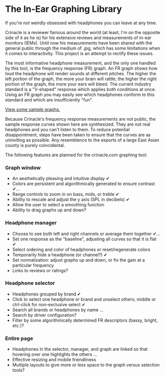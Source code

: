 # The In-Ear Graphing Library

If you're not weirdly obsessed with headphones you can leave at any time.

Crinacle is a reviewer famous around the world (at least, I'm on the
opposite side of it as he is) for his extensive reviews and measurements
of in-ear monitors (IEMs). Until now his measurements have been shared
with the general public through the medium of .jpg, which has some
limitations when it comes to interactivity. This project is an attempt
to rectify these issues.

The most informative headphone measurement, and the only one handled by
this tool, is the frequency response (FR) graph. An FR graph shows how
loud the headphone will render sounds at different pitches. The higher
the left portion of the graph, the more your brain will rattle; the
higher the right portion of the graph, the more your ears will bleed.
The current industry standard is a "V-shaped" response which applies
both conditions at once. Using an FR graph you may easily see which
headphones conform to this standard and which are insufficiently "fun".

[View some sample graphs.](https://mlochbaum.github.io/CrinGraph/graph.html)

Because Crinacle's frequency response measurements are not public, the
sample response curves shown here are synthesized. They are not real
headphones and you can't listen to them. To reduce potential
disappointment, steps have been taken to ensure that the curves are as
uninviting as possible. Any resemblence to the exports of a large East
Asian county is purely coincidental.

The following features are planned for the crinacle.com graphing tool:

### Graph window

* An aesthetically pleasing and intuitive display ✔
* Colors are persistent and algorithmically generated to ensure contrast ✔…
* Range controls to zoom in on bass, mids, or treble ✔
* Ability to rescale and adjust the y axis (SPL in decibels) ✔
* Allow the user to select a smoothing function
* Ability to drag graphs up and down?

### Headphone manager

* Choose to see both left and right channels or average them together ✔…
* Set one response as the "baseline", adjusting all curves so that it is flat ✔
* Select ordering and color of headphones or reset/regenerate colors
* Temporarily hide a headphone (or channel?) ✔
* Set normalization: adjust graphs up and down, or fix the gain at a particular frequency
* Links to reviews or ratings?

### Headphone selector

* Headphones grouped by brand ✔
* Click to select one headphone or brand and unselect others; middle or ctrl-click for non-exclusive select ✔
* Search all brands or headphones by name …
* Search by driver configuration?
* Filter by some algorithmically determined FR descriptors (bassy, bright, etc.)?

### Entire page

* Headphones in the selector, manager, and graph are linked so that hovering over one highlights the others …
* Effective resizing and mobile friendliness
* Multiple layouts to give more or less space to the graph versus selection tools?
